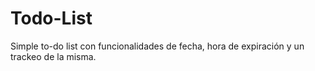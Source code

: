 # Todo-List
Simple to-do list con funcionalidades de fecha, hora de expiración y un trackeo de la misma.

